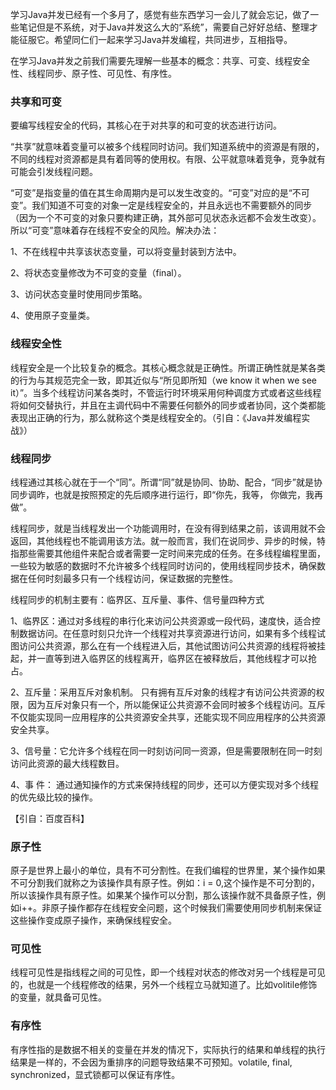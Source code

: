 学习Java并发已经有一个多月了，感觉有些东西学习一会儿了就会忘记，做了一些笔记但是不系统，对于Java并发这么大的“系统”，需要自己好好总结、整理才能征服它。希望同仁们一起来学习Java并发编程，共同进步，互相指导。

在学习Java并发之前我们需要先理解一些基本的概念：共享、可变、线程安全性、线程同步、原子性、可见性、有序性。

### 共享和可变

要编写线程安全的代码，其核心在于对共享的和可变的状态进行访问。

“共享”就意味着变量可以被多个线程同时访问。我们知道系统中的资源是有限的，不同的线程对资源都是具有着同等的使用权。有限、公平就意味着竞争，竞争就有可能会引发线程问题。

“可变”是指变量的值在其生命周期内是可以发生改变的。“可变”对应的是“不可变”。我们知道不可变的对象一定是线程安全的，并且永远也不需要额外的同步（因为一个不可变的对象只要构建正确，其外部可见状态永远都不会发生改变）。所以“可变”意味着存在线程不安全的风险。解决办法：

1、不在线程中共享该状态变量，可以将变量封装到方法中。

2、将状态变量修改为不可变的变量（final）。

3、访问状态变量时使用同步策略。

4、使用原子变量类。

### 线程安全性

线程安全是一个比较复杂的概念。其核心概念就是正确性。所谓正确性就是某各类的行为与其规范完全一致，即其近似与“所见即所知（we know it when we
see
it）”。当多个线程访问某各类时，不管运行时环境采用何种调度方式或者这些线程将如何交替执行，并且在主调代码中不需要任何额外的同步或者协同，这个类都能表现出正确的行为，那么就称这个类是线程安全的。（引自：《Java并发编程实战》）

### 线程同步

线程通过其核心就在于一个“同”。所谓“同”就是协同、协助、配合，“同步”就是协同步调昨，也就是按照预定的先后顺序进行运行，即“你先，我等，
你做完，我再做”。

线程同步，就是当线程发出一个功能调用时，在没有得到结果之前，该调用就不会返回，其他线程也不能调用该方法。就一般而言，我们在说同步、异步的时候，特指那些需要其他组件来配合或者需要一定时间来完成的任务。在多线程编程里面，一些较为敏感的数据时不允许被多个线程同时访问的，使用线程同步技术，确保数据在任何时刻最多只有一个线程访问，保证数据的完整性。

线程同步的机制主要有：临界区、互斥量、事件、信号量四种方式

1、临界区：通过对多线程的串行化来访问公共资源或一段代码，速度快，适合控制数据访问。在任意时刻只允许一个线程对共享资源进行访问，如果有多个线程试图访问公共资源，那么在有一个线程进入后，其他试图访问公共资源的线程将被挂起，并一直等到进入临界区的线程离开，临界区在被释放后，其他线程才可以抢占。

2、互斥量：采用互斥对象机制。
只有拥有互斥对象的线程才有访问公共资源的权限，因为互斥对象只有一个，所以能保证公共资源不会同时被多个线程访问。互斥不仅能实现同一应用程序的公共资源安全共享，还能实现不同应用程序的公共资源安全共享。

3、信号量：它允许多个线程在同一时刻访问同一资源，但是需要限制在同一时刻访问此资源的最大线程数目。

4、事 件： 通过通知操作的方式来保持线程的同步，还可以方便实现对多个线程的优先级比较的操作。

【引自：百度百科】

### 原子性

原子是世界上最小的单位，具有不可分割性。在我们编程的世界里，某个操作如果不可分割我们就称之为该操作具有原子性。例如：i =
0,这个操作是不可分割的，所以该操作具有原子性。如果某个操作可以分割，那么该操作就不具备原子性，例如i++。非原子操作都存在线程安全问题，这个时候我们需要使用同步机制来保证这些操作变成原子操作，来确保线程安全。

### 可见性

线程可见性是指线程之间的可见性，即一个线程对状态的修改对另一个线程是可见的，也就是一个线程修改的结果，另外一个线程立马就知道了。比如volitile修饰的变量，就具备可见性。

### 有序性

有序性指的是数据不相关的变量在并发的情况下，实际执行的结果和单线程的执行结果是一样的，不会因为重排序的问题导致结果不可预知。volatile, final,
synchronized，显式锁都可以保证有序性。

